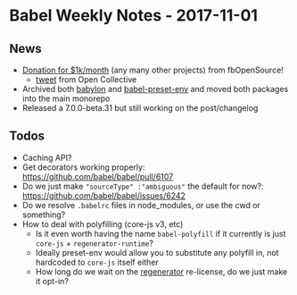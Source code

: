 # Babel Weekly Notes - 2017-11-01

## News

- [Donation for $1k/month](https://twitter.com/left_pad/status/923696620935421953) (any many other projects) from fbOpenSource!
  - [tweet](https://twitter.com/opencollect/status/923707285674721280) from Open Collective
- Archived both [babylon](https://github.com/babel/babylon) and [babel-preset-env](https://github.com/babel/babel-preset-env) and moved both packages into the main monorepo
- Released a 7.0.0-beta.31 but still working on the post/changelog

## Todos
- Caching API?
- Get decorators working properly: https://github.com/babel/babel/pull/6107
- Do we just make `"sourceType" :"ambiguous"` the default for now?: https://github.com/babel/babel/issues/6242
- Do we resolve `.babelrc` files in node_modules, or use the cwd or something?
- How to deal with polyfilling (core-js v3, etc)
  - Is it even worth having the name `babel-polyfill` if it currently is just `core-js` + `regenerator-runtime`?
  - Ideally preset-env would allow you to substitute any polyfill in, not hardcoded to `core-js` itself either
  - How long do we wait on the [regenerator](https://github.com/facebook/regenerator) re-license, do we just make it opt-in?
